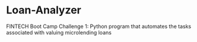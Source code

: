 # Loan-Analyzer
FINTECH Boot Camp Challenge 1: Python program that automates the tasks associated with valuing microlending loans
